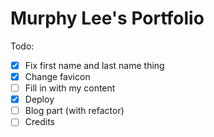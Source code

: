 # Murphy Lee's Portfolio

Todo:

- [x] Fix first name and last name thing
- [x] Change favicon
- [ ] Fill in with my content
- [x] Deploy
- [ ] Blog part (with refactor)
- [ ] Credits
